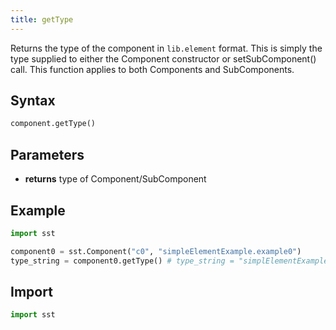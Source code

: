 ```yaml
---
title: getType
---
```


<!---
SAND2022-6843 O
Source: sst-documentation/manuals/python
--->

Returns the type of the component in `lib.element` format. This is simply the type supplied to either the Component constructor or setSubComponent() call. This function applies to both Components and SubComponents.

## Syntax
```python
component.getType()
```

## Parameters
* **returns** type of Component/SubComponent 


## Example

```python
import sst

component0 = sst.Component("c0", "simpleElementExample.example0")
type_string = component0.getType() # type_string = "simplElementExample.example0"
```

## Import
```python
import sst
```
